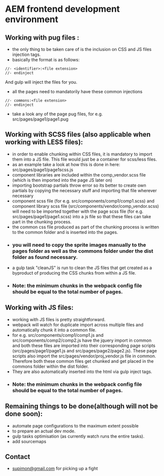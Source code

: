 # AEM frontend development environment

## Working with pug files :

- the only thing to be taken care of is the inclusion on CSS and JS files injection tags.
- basically the format is as follows:

`//- <identifier>:<file extension>`<br>
`//- endinject`

And gulp will inject the files for you.

- all the pages need to mandatorily have these common injections

`//- commons:<file extension>`<br>
`//- endinject`

- take a look any of the page pug files, for e.g. src/pages/page1/page1.pug

## Working with SCSS files (also applicable when working with LESS files):

- in order to enable chunking within CSS files, it is mandatory to import them into a JS file. This file would just be a container for scss/less files.
- as an example take a look at how this is done in here: src/pages/page1/page1scss.js
- component libraries are included within the comp_vendor.scss file (which is then imported into the page JS later on)
- importing bootstrap partials throw error so its better to create own partials by copying the necessary stuff and importing that file wherever necessary
- component scss file (for e.g. src/components/comp1/comp1.scss) and component library scss file (src/components/vendor/comp_vendor.scss) will need to be imported together with the page scss file (for e.g. src/pages/page1/page1.scss) into a js file so that these files can take part in the chunking process.
- the common css file produced as part of the chunking process is written to the common folder and is inserted into the pages.
- ### you will need to copy the sprite images manually to the pages folder as well as the commons folder under the dist folder as found necessary.
- a gulp task "cleanJS" is run to clean the JS files that get created as a byproduct of producing the CSS chunks from within a JS file.
- ### Note: the minimum chunks in the webpack config file should be equal to the total number of pages.

## Working with JS files:

- working with JS files is pretty straightforward.
- webpack will watch for duplicate import across multiple files and automatically chunk it into a common file.
- for e.g. src/components/comp1/comp1.js and src/components/comp2/comp2.js have the jquery import in common and both these files are imported into their corresponding page scripts (src/pages/page1/page1.js and src/pages/page2/page2.js). These page scripts also import the src/pages/vendor/proj_vendor.js file in common. Therefore both these common files get chunked and get placed in the commons folder within the dist folder.
- They are also automatically inserted into the html via gulp inject tags.
- ### Note: the minimum chunks in the webpack config file should be equal to the total number of pages.

## Remaining things to be done(although will not be done soon):

- automate page configurations to the maximum extent possible
- to prepare an actual dev mode.
- gulp tasks optimisation (as currently watch runs the entire tasks).
- add sourcemaps

## Contact

- supimon@gmail.com for picking up a fight
